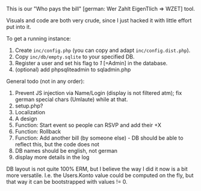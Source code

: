 This is our "Who pays the bill" [german: Wer Zahlt EigenTlich => WZET] tool.

Visuals and code are both very crude, since I just hacked it with little effort put into it.

To get a running instance:

1. Create `inc/config.php` (you can copy and adapt `inc/config.dist.php`).
2. Copy `inc/db/empty.sqlite` to your specified DB.
3. Register a user and set his flag to _1_ [=Admin] in the database.
4. (optional) add phpsqliteadmin to sqladmin.php

General todo (not in any order):

1.  Prevent JS injection via Name/Login (display is not filtered atm); fix german special chars (Umlaute) while at that.
2.  setup.php?
3.  Localization
4.  A design
6.  Function: Start event so people can RSVP and add their +X
7.  Function: Rollback
8.  Function: Add another bill (by someone else) - DB should be able to reflect this, but the code does not
9.  DB names should be english, not german
10. display more details in the log

DB layout is not quite 100% ERM, but I believe the way I did it now is a bit more versatile.
I.e. the Users.Konto value could be computed on the fly, but that way it can be bootstrapped with values != 0.
